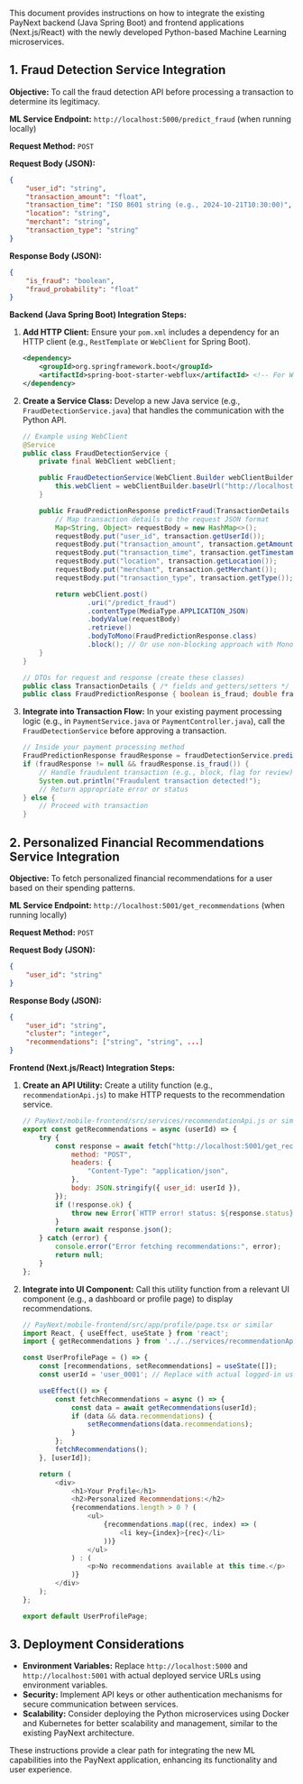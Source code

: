 This document provides instructions on how to integrate the existing PayNext backend (Java Spring Boot) and frontend applications (Next.js/React) with the newly developed Python-based Machine Learning microservices.

## 1. Fraud Detection Service Integration

**Objective:** To call the fraud detection API before processing a transaction to determine its legitimacy.

**ML Service Endpoint:** `http://localhost:5000/predict_fraud` (when running locally)

**Request Method:** `POST`

**Request Body (JSON):**
```json
{
    "user_id": "string",
    "transaction_amount": "float",
    "transaction_time": "ISO 8601 string (e.g., 2024-10-21T10:30:00)",
    "location": "string",
    "merchant": "string",
    "transaction_type": "string"
}
```

**Response Body (JSON):**
```json
{
    "is_fraud": "boolean",
    "fraud_probability": "float"
}
```

**Backend (Java Spring Boot) Integration Steps:**

1.  **Add HTTP Client:** Ensure your `pom.xml` includes a dependency for an HTTP client (e.g., `RestTemplate` or `WebClient` for Spring Boot).
    ```xml
    <dependency>
        <groupId>org.springframework.boot</groupId>
        <artifactId>spring-boot-starter-webflux</artifactId> <!-- For WebClient -->
    </dependency>
    ```
2.  **Create a Service Class:** Develop a new Java service (e.g., `FraudDetectionService.java`) that handles the communication with the Python API.
    ```java
    // Example using WebClient
    @Service
    public class FraudDetectionService {
        private final WebClient webClient;

        public FraudDetectionService(WebClient.Builder webClientBuilder) {
            this.webClient = webClientBuilder.baseUrl("http://localhost:5000").build();
        }

        public FraudPredictionResponse predictFraud(TransactionDetails transaction) {
            // Map transaction details to the request JSON format
            Map<String, Object> requestBody = new HashMap<>();
            requestBody.put("user_id", transaction.getUserId());
            requestBody.put("transaction_amount", transaction.getAmount());
            requestBody.put("transaction_time", transaction.getTimestamp().toInstant().toString());
            requestBody.put("location", transaction.getLocation());
            requestBody.put("merchant", transaction.getMerchant());
            requestBody.put("transaction_type", transaction.getType());

            return webClient.post()
                    .uri("/predict_fraud")
                    .contentType(MediaType.APPLICATION_JSON)
                    .bodyValue(requestBody)
                    .retrieve()
                    .bodyToMono(FraudPredictionResponse.class)
                    .block(); // Or use non-blocking approach with Mono/Flux
        }
    }

    // DTOs for request and response (create these classes)
    public class TransactionDetails { /* fields and getters/setters */ }
    public class FraudPredictionResponse { boolean is_fraud; double fraud_probability; /* getters/setters */ }
    ```
3.  **Integrate into Transaction Flow:** In your existing payment processing logic (e.g., in `PaymentService.java` or `PaymentController.java`), call the `FraudDetectionService` before approving a transaction.
    ```java
    // Inside your payment processing method
    FraudPredictionResponse fraudResponse = fraudDetectionService.predictFraud(transactionDetails);
    if (fraudResponse != null && fraudResponse.is_fraud()) {
        // Handle fraudulent transaction (e.g., block, flag for review)
        System.out.println("Fraudulent transaction detected!");
        // Return appropriate error or status
    } else {
        // Proceed with transaction
    }
    ```

## 2. Personalized Financial Recommendations Service Integration

**Objective:** To fetch personalized financial recommendations for a user based on their spending patterns.

**ML Service Endpoint:** `http://localhost:5001/get_recommendations` (when running locally)

**Request Method:** `POST`

**Request Body (JSON):**
```json
{
    "user_id": "string"
}
```

**Response Body (JSON):**
```json
{
    "user_id": "string",
    "cluster": "integer",
    "recommendations": ["string", "string", ...]
}
```

**Frontend (Next.js/React) Integration Steps:**

1.  **Create an API Utility:** Create a utility function (e.g., `recommendationApi.js`) to make HTTP requests to the recommendation service.
    ```javascript
    // PayNext/mobile-frontend/src/services/recommendationApi.js or similar
    export const getRecommendations = async (userId) => {
        try {
            const response = await fetch("http://localhost:5001/get_recommendations", {
                method: "POST",
                headers: {
                    "Content-Type": "application/json",
                },
                body: JSON.stringify({ user_id: userId }),
            });
            if (!response.ok) {
                throw new Error(`HTTP error! status: ${response.status}`);
            }
            return await response.json();
        } catch (error) {
            console.error("Error fetching recommendations:", error);
            return null;
        }
    };
    ```
2.  **Integrate into UI Component:** Call this utility function from a relevant UI component (e.g., a dashboard or profile page) to display recommendations.
    ```javascript
    // PayNext/mobile-frontend/src/app/profile/page.tsx or similar
    import React, { useEffect, useState } from 'react';
    import { getRecommendations } from '../../services/recommendationApi'; // Adjust path as needed

    const UserProfilePage = () => {
        const [recommendations, setRecommendations] = useState([]);
        const userId = 'user_0001'; // Replace with actual logged-in user ID

        useEffect(() => {
            const fetchRecommendations = async () => {
                const data = await getRecommendations(userId);
                if (data && data.recommendations) {
                    setRecommendations(data.recommendations);
                }
            };
            fetchRecommendations();
        }, [userId]);

        return (
            <div>
                <h1>Your Profile</h1>
                <h2>Personalized Recommendations:</h2>
                {recommendations.length > 0 ? (
                    <ul>
                        {recommendations.map((rec, index) => (
                            <li key={index}>{rec}</li>
                        ))}
                    </ul>
                ) : (
                    <p>No recommendations available at this time.</p>
                )}
            </div>
        );
    };

    export default UserProfilePage;
    ```

## 3. Deployment Considerations

*   **Environment Variables:** Replace `http://localhost:5000` and `http://localhost:5001` with actual deployed service URLs using environment variables.
*   **Security:** Implement API keys or other authentication mechanisms for secure communication between services.
*   **Scalability:** Consider deploying the Python microservices using Docker and Kubernetes for better scalability and management, similar to the existing PayNext architecture.

These instructions provide a clear path for integrating the new ML capabilities into the PayNext application, enhancing its functionality and user experience.
